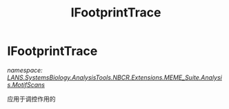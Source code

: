 ﻿---
title: IFootprintTrace
---

# IFootprintTrace
_namespace: [LANS.SystemsBiology.AnalysisTools.NBCR.Extensions.MEME_Suite.Analysis.MotifScans](N-LANS.SystemsBiology.AnalysisTools.NBCR.Extensions.MEME_Suite.Analysis.MotifScans.html)_

应用于调控作用的




